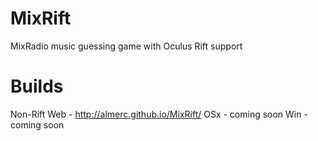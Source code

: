 MixRift
=======

MixRadio music guessing game with Oculus Rift support

Builds
======

Non-Rift Web - http://almerc.github.io/MixRift/
OSx - coming soon
Win - coming soon
